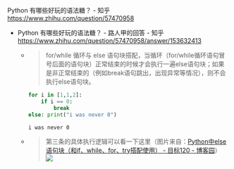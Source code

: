 
Python 有哪些好玩的语法糖？ - 知乎 https://www.zhihu.com/question/57470958
- Python 有哪些好玩的语法糖？ - 路人甲的回答 - 知乎 https://www.zhihu.com/question/57470958/answer/153632413
  * > for/while 循环与 else 语句块搭配，当循环（for/while循环语句冒号后面的语句块）正常结束的时候才会执行一遍else语句块；如果是非正常结束的（例如break语句跳出，出现异常等情况），则不会执行else语句块。
    ```py
    for i in [1,1,2]:
        if i == 0:
            break
    else: print("i was never 0")
    ```
    ```console
    i was never 0
    ```
  * > 第三条的具体执行逻辑可以看一下这里（图片来自：[Python中else语句块（和if、while、for、try搭配使用） - 目标120 - 博客园](http://www.cnblogs.com/zyq-blog/p/5590816.html)） <br> ![](https://pic1.zhimg.com/80/v2-4c35e17e33de2b96a2bc098572a1985d_1440w.jpg?source=1940ef5c)
